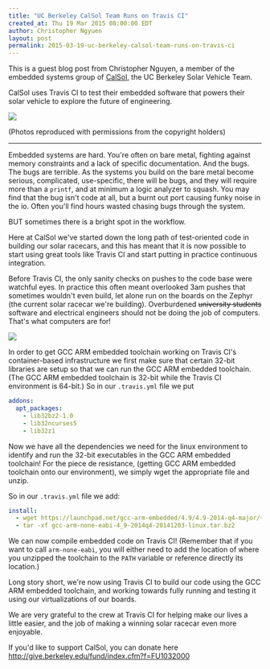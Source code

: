 ```yaml
---
title: "UC Berkeley CalSol Team Runs on Travis CI"
created_at: Thu 19 Mar 2015 08:00:00 EDT
author: Christopher Ngyuen
layout: post
permalink: 2015-03-19-uc-berkeley-calsol-team-runs-on-travis-ci
---
```


This is a guest blog post from Christopher Nguyen, a member of the embedded systems group of
[CalSol](http://calsol.berkeley.edu/), the UC Berkeley Solar Vehicle Team.

CalSol uses Travis CI to test their embedded software that powers their solar vehicle
to explore the future of engineering.

<a href="https://www.flickr.com/photos/calsol/14559143237/"><img src="http://farm4.staticflickr.com/3872/14559143237_f7a110a64d_z.jpg"/></a>

(Photos reproduced with permissions from the copyright holders)

-------------

Embedded systems are hard.
You're often on bare metal, fighting against memory constraints and a lack of specific documentation.
And the bugs. The bugs are terrible.
As the systems you build on the bare metal become serious, complicated, use-specific, there will be bugs, and
they will require more than a `printf`, and at minimum a logic analyzer to squash.
You may find that the bug isn't code at all, but a burnt out port causing funky noise in the io.
Often you'll find hours wasted chasing bugs through the system.

BUT sometimes there is a bright spot in the workflow.

Here at CalSol we've started down the long path of test-oriented code in building our solar racecars,
and this has meant that it is now possible to start using great tools like Travis CI and start putting in practice continuous integration.

Before Travis CI, the only sanity checks on pushes to the code base were watchful eyes.
In practice this often meant overlooked 3am pushes that sometimes wouldn't even build, let alone run on the boards on the Zephyr (the current solar racecar we're building).
Overburdened ~~university students~~ software and electrical engineers should not be doing the job of computers.
That's what computers are for!

<a href="https://www.flickr.com/photos/calsol/14558919670/"><img src="http://farm6.staticflickr.com/5557/14558919670_d177ea6b75_z.jpg"/></a>

In order to get GCC ARM embedded toolchain working on Travis CI's container-based infrastructure we first make sure that
certain 32-bit libraries are setup so that we can run the GCC ARM embedded toolchain.
(The GCC ARM embedded toolchain is 32-bit while the Travis CI environment is 64-bit.)
So in our `.travis.yml` file we put

```yaml
addons:
  apt_packages:
    - lib32bz2-1.0
    - lib32ncurses5
    - lib32z1
```

Now we have all the dependencies we need for the linux environment to identify and run the 32-bit executables in the GCC ARM embedded toolchain!
For the piece de resistance, (getting GCC ARM embedded toolchain onto our environment), we simply wget the appropriate file and unzip.

So in our `.travis.yml` file we add:

```yaml
install:
  - wget https://launchpad.net/gcc-arm-embedded/4.9/4.9-2014-q4-major/+download/gcc-arm-none-eabi-4_9-2014q4-20141203-linux.tar.bz2
  - tar -xf gcc-arm-none-eabi-4_9-2014q4-20141203-linux.tar.bz2
```

We can now compile embedded code on Travis CI!
(Remember that if you want to call `arm-none-eabi`, you will either need to add the location of where you unzipped the toolchain to the `PATH` variable or reference directly its location.)

Long story short, we're now using Travis CI to build our code using the GCC ARM embedded toolchain, and working towards fully running and testing it using our virtualizations of our boards.

We are very grateful to the crew at Travis CI for helping make our lives a little easier, and the job of making a winning solar racecar even more enjoyable.

If you'd like to support CalSol, you can donate here http://give.berkeley.edu/fund/index.cfm?f=FU1032000